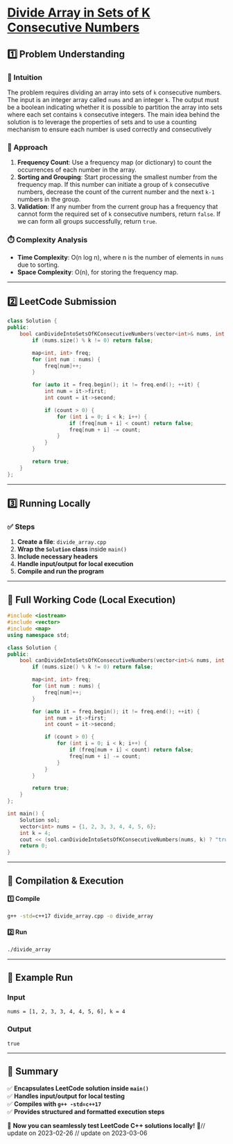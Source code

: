 # **[Divide Array in Sets of K Consecutive Numbers](https://leetcode.com/problems/divide-array-in-sets-of-k-consecutive-numbers/description/)**  

## **1️⃣ Problem Understanding**  
### **📌 Intuition**  
The problem requires dividing an array into sets of `k` consecutive numbers. The input is an integer array called `nums` and an integer `k`. The output must be a boolean indicating whether it is possible to partition the array into sets where each set contains `k` consecutive integers. The main idea behind the solution is to leverage the properties of sets and to use a counting mechanism to ensure each number is used correctly and consecutively 

### **🚀 Approach**  
1. **Frequency Count**: Use a frequency map (or dictionary) to count the occurrences of each number in the array.
2. **Sorting and Grouping**: Start processing the smallest number from the frequency map. If this number can initiate a group of `k` consecutive numbers, decrease the count of the current number and the next `k-1` numbers in the group.
3. **Validation**: If any number from the current group has a frequency that cannot form the required set of `k` consecutive numbers, return `false`. If we can form all groups successfully, return `true`.

### **⏱️ Complexity Analysis**  
- **Time Complexity**: O(n log n), where n is the number of elements in `nums` due to sorting. 
- **Space Complexity**: O(n), for storing the frequency map.

---  

## **2️⃣ LeetCode Submission**  
```cpp
class Solution {
public:
    bool canDivideIntoSetsOfKConsecutiveNumbers(vector<int>& nums, int k) {
        if (nums.size() % k != 0) return false;

        map<int, int> freq;
        for (int num : nums) {
            freq[num]++;
        }

        for (auto it = freq.begin(); it != freq.end(); ++it) {
            int num = it->first;
            int count = it->second;

            if (count > 0) {
                for (int i = 0; i < k; i++) {
                    if (freq[num + i] < count) return false;
                    freq[num + i] -= count;
                }
            }
        }

        return true;
    }
};
```  

---  

## **3️⃣ Running Locally**  
### **✅ Steps**  
1. **Create a file**: `divide_array.cpp`  
2. **Wrap the `Solution` class** inside `main()`  
3. **Include necessary headers**  
4. **Handle input/output for local execution**  
5. **Compile and run the program**  

---  

## **📝 Full Working Code (Local Execution)**  
```cpp
#include <iostream>
#include <vector>
#include <map>
using namespace std;

class Solution {
public:
    bool canDivideIntoSetsOfKConsecutiveNumbers(vector<int>& nums, int k) {
        if (nums.size() % k != 0) return false;

        map<int, int> freq;
        for (int num : nums) {
            freq[num]++;
        }

        for (auto it = freq.begin(); it != freq.end(); ++it) {
            int num = it->first;
            int count = it->second;

            if (count > 0) {
                for (int i = 0; i < k; i++) {
                    if (freq[num + i] < count) return false;
                    freq[num + i] -= count;
                }
            }
        }

        return true;
    }
};

int main() {
    Solution sol;
    vector<int> nums = {1, 2, 3, 3, 4, 4, 5, 6};
    int k = 4;
    cout << (sol.canDivideIntoSetsOfKConsecutiveNumbers(nums, k) ? "true" : "false") << endl;
    return 0;
}
```  

---  

## **🔧 Compilation & Execution**  
#### **1️⃣ Compile**  
```bash
g++ -std=c++17 divide_array.cpp -o divide_array
```  

#### **2️⃣ Run**  
```bash
./divide_array
```  

---  

## **🎯 Example Run**  
### **Input**  
```
nums = [1, 2, 3, 3, 4, 4, 5, 6], k = 4
```  
### **Output**  
```
true
```  

---  

## **📌 Summary**  
✅ **Encapsulates LeetCode solution inside `main()`**  
✅ **Handles input/output for local testing**  
✅ **Compiles with `g++ -std=c++17`**  
✅ **Provides structured and formatted execution steps**  

🚀 **Now you can seamlessly test LeetCode C++ solutions locally!** 🚀// update on 2023-02-26
// update on 2023-03-06
